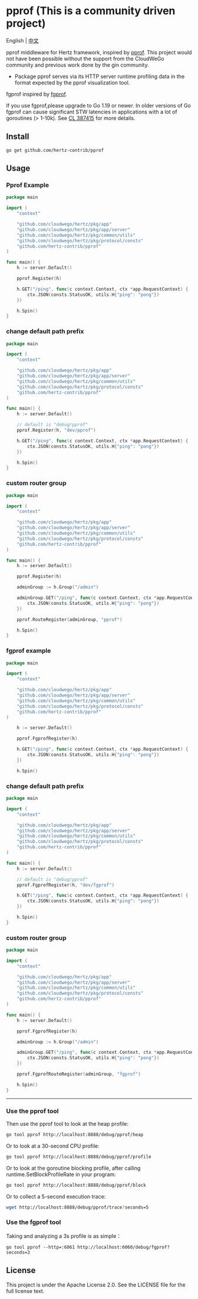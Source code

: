 # pprof (This is a community driven project)

English | [中文](README_CN.md)

pprof middleware for Hertz framework, inspired by [pprof](https://github.com/gin-contrib/pprof).
This project would not have been possible without the support from the CloudWeGo community and previous work done by the gin community.

- Package pprof serves via its HTTP server runtime profiling data in the format expected by the pprof visualization tool.

fgprof inspired by [fgprof](https://github.com/felixge/fgprof).

If you use fgprof,please upgrade to Go 1.19 or newer. In older versions of Go fgprof can cause significant STW latencies in applications with a lot of goroutines (> 1-10k). See [CL 387415](https://go-review.googlesource.com/c/go/+/387415) for more details.


## Install
```shell
go get github.com/hertz-contrib/pprof
```

## Usage
### Pprof Example 

```go
package main

import (
	"context"

	"github.com/cloudwego/hertz/pkg/app"
	"github.com/cloudwego/hertz/pkg/app/server"
	"github.com/cloudwego/hertz/pkg/common/utils"
	"github.com/cloudwego/hertz/pkg/protocol/consts"
	"github.com/hertz-contrib/pprof"
)

func main() {
	h := server.Default()

	pprof.Register(h)

	h.GET("/ping", func(c context.Context, ctx *app.RequestContext) {
		ctx.JSON(consts.StatusOK, utils.H{"ping": "pong"})
	})

	h.Spin()
}
```

### change default path prefix

```go
package main

import (
	"context"

	"github.com/cloudwego/hertz/pkg/app"
	"github.com/cloudwego/hertz/pkg/app/server"
	"github.com/cloudwego/hertz/pkg/common/utils"
	"github.com/cloudwego/hertz/pkg/protocol/consts"
	"github.com/hertz-contrib/pprof"
)

func main() {
	h := server.Default()

	// default is "debug/pprof"
	pprof.Register(h, "dev/pprof")

	h.GET("/ping", func(c context.Context, ctx *app.RequestContext) {
		ctx.JSON(consts.StatusOK, utils.H{"ping": "pong"})
	})

	h.Spin()
}
```

### custom router group

```go
package main

import (
	"context"

	"github.com/cloudwego/hertz/pkg/app"
	"github.com/cloudwego/hertz/pkg/app/server"
	"github.com/cloudwego/hertz/pkg/common/utils"
	"github.com/cloudwego/hertz/pkg/protocol/consts"
	"github.com/hertz-contrib/pprof"
)

func main() {
	h := server.Default()

	pprof.Register(h)

	adminGroup := h.Group("/admin")

	adminGroup.GET("/ping", func(c context.Context, ctx *app.RequestContext) {
		ctx.JSON(consts.StatusOK, utils.H{"ping": "pong"})
	})

	pprof.RouteRegister(adminGroup, "pprof")

	h.Spin()
}
```
###  fgprof example
```go
package main

import (
	"context"

	"github.com/cloudwego/hertz/pkg/app"
	"github.com/cloudwego/hertz/pkg/app/server"
	"github.com/cloudwego/hertz/pkg/common/utils"
	"github.com/cloudwego/hertz/pkg/protocol/consts"
	"github.com/hertz-contrib/pprof"
)

	h := server.Default()

	pprof.FgprofRegister(h)

	h.GET("/ping", func(c context.Context, ctx *app.RequestContext) {
		ctx.JSON(consts.StatusOK, utils.H{"ping": "pong"})
	})

	h.Spin()
```

### change default path prefix

```go
package main

import (
	"context"

	"github.com/cloudwego/hertz/pkg/app"
	"github.com/cloudwego/hertz/pkg/app/server"
	"github.com/cloudwego/hertz/pkg/common/utils"
	"github.com/cloudwego/hertz/pkg/protocol/consts"
	"github.com/hertz-contrib/pprof"
)

func main() {
	h := server.Default()

	// default is "debug/pprof"
	pprof.FgprofRegister(h, "dev/fgprof")

	h.GET("/ping", func(c context.Context, ctx *app.RequestContext) {
		ctx.JSON(consts.StatusOK, utils.H{"ping": "pong"})
	})

	h.Spin()
}

```

### custom router group

```go
package main

import (
	"context"

	"github.com/cloudwego/hertz/pkg/app"
	"github.com/cloudwego/hertz/pkg/app/server"
	"github.com/cloudwego/hertz/pkg/common/utils"
	"github.com/cloudwego/hertz/pkg/protocol/consts"
	"github.com/hertz-contrib/pprof"
)

func main() {
	h := server.Default()

	pprof.FgprofRegister(h)

	adminGroup := h.Group("/admin")

	adminGroup.GET("/ping", func(c context.Context, ctx *app.RequestContext) {
		ctx.JSON(consts.StatusOK, utils.H{"ping": "pong"})
	})

	pprof.FgprofRouteRegister(adminGroup, "fgprof")

	h.Spin()
}
```
---

### Use the pprof tool

Then use the pprof tool to look at the heap profile:

```bash
go tool pprof http://localhost:8888/debug/pprof/heap
```

Or to look at a 30-second CPU profile:

```bash
go tool pprof http://localhost:8888/debug/pprof/profile
```

Or to look at the goroutine blocking profile, after calling runtime.SetBlockProfileRate in your program:

```bash
go tool pprof http://localhost:8888/debug/pprof/block
```

Or to collect a 5-second execution trace:

```bash
wget http://localhost:8888/debug/pprof/trace?seconds=5
```

### Use the fgprof tool

Taking and analyzing a 3s profile is as simple：

```
go tool pprof --http=:6061 http://localhost:6060/debug/fgprof?seconds=3
```


## License
This project is under the Apache License 2.0. See the LICENSE file for the full license text.